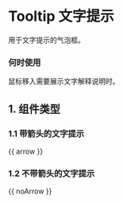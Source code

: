 # Tooltip 文字提示

用于文字提示的气泡框。

### 何时使用

鼠标移入需要展示文字解释说明时。

## 1. 组件类型

### 1.1 带箭头的文字提示

{{ arrow }}

### 1.2 不带箭头的文字提示

{{ noArrow }}
